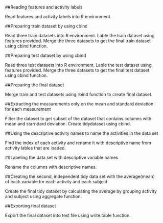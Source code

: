 ##Reading features and activity labels

Read features and activity labels into R environment.

##Preparing train dataset by using cbind

Read three train datasets into R environment. Lable the train dataset using features provided. Merge the three datasets to get the final train dataset using cbind function.

##Preparing test dataset by using cbind

Read three test datasets into R environment. Lable the test dataset using features provided. Merge the three datasets to get the final test dataset using cbind function.

##Preparing the final dataset

Merge train and test datasets using rbind function to create final dataset.

##Extracting the measurements only on the mean and standard deviation for each measurement

Filter the dataset to get subset of the dataset that contains columns with mean and starndard deviation. Create tidydataset using cbind.

##Using the descriptive activity names to name the activities in the data set

Find the index of each activity and rename it with descriptive name from activity lables that are loaded.

##Labeling the data set with descriptive variable names

Rename the columns with descriptive names.

##Creating the second, independent tidy data set with the average(mean) of each variable for each activity and each subject

Create the final tidy dataset by calculating the average by grouping activity and subject using aggregate function.

##Exporting final dataset

Export the final dataset into text file using write.table function.